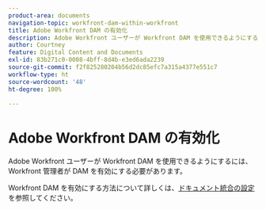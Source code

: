 ```yaml
---
product-area: documents
navigation-topic: workfront-dam-within-workfront
title: Adobe Workfront DAM の有効化
description: Adobe Workfront ユーザーが Workfront DAM を使用できるようにするには、Workfront 管理者が DAM を有効にする必要があります。
author: Courtney
feature: Digital Content and Documents
exl-id: 83b271c0-0008-4bff-8d4b-e3ed6ada2239
source-git-commit: f2f825280204b56d2dc85efc7a315a4377e551c7
workflow-type: ht
source-wordcount: '48'
ht-degree: 100%

---
```


# Adobe Workfront DAM の有効化

Adobe Workfront ユーザーが Workfront DAM を使用できるようにするには、Workfront 管理者が DAM を有効にする必要があります。

Workfront DAM を有効にする方法について詳しくは、[ドキュメント統合の設定](../../administration-and-setup/configure-integrations/configure-document-integrations.md)を参照してください。
